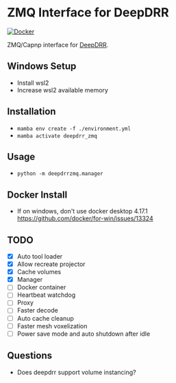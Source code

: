 # ZMQ Interface for DeepDRR

[![Docker](https://github.com/PelvisVR/deepdrr_zmq/actions/workflows/docker-publish.yml/badge.svg)](https://github.com/PelvisVR/deepdrr_zmq/actions/workflows/docker-publish.yml)

ZMQ/Capnp interface for [DeepDRR](https://github.com/arcadelab/deepdrr).

## Windows Setup
- Install wsl2
- Increase wsl2 available memory

## Installation
- `mamba env create -f ./environment.yml`
- `mamba activate deepdrr_zmq`

## Usage
- `python -m deepdrrzmq.manager`

## Docker Install
- If on windows, don't use docker desktop 4.17.1 https://github.com/docker/for-win/issues/13324

## TODO 
- [x] Auto tool loader
- [x] Allow recreate projector
- [x] Cache volumes
- [x] Manager
- [ ] Docker container
- [ ] Heartbeat watchdog
- [ ] Proxy
- [ ] Faster decode
- [ ] Auto cache cleanup
- [ ] Faster mesh voxelization
- [ ] Power save mode and auto shutdown after idle

## Questions
- Does deepdrr support volume instancing?
